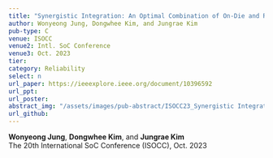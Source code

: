 ```yaml
---
title: "Synergistic Integration: An Optimal Combination of On-Die and Rank-Level ECC for Enhanced Reliability"
author: Wonyeong Jung, Dongwhee Kim, and Jungrae Kim
pub-type: C
venue: ISOCC
venue2: Intl. SoC Conference
venue3: Oct. 2023
tier: 
category: Reliability
select: n
url_paper: https://ieeexplore.ieee.org/document/10396592
url_ppt: 
url_poster: 
abstract_img: "/assets/images/pub-abstract/ISOCC23_Synergistic Integration.png"
url_github: 
---
```


**Wonyeong Jung**, **Dongwhee Kim**, and **Jungrae Kim** <br>
The 20th International SoC Conference (ISOCC), Oct. 2023
